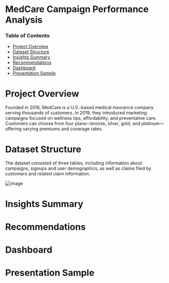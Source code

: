 # MedCare Campaign Performance Analysis

### Table of Contents
- [Project Overview](#project-overview)
- [Dataset Structure](#dataset-structure)
- [Insights Summary](#insights-summary)
- [Recommendations](#recommendations)
- [Dashboard](#dashboard)
- [Presentation Sample](#presentation-sample)

# Project Overview

Founded in 2016, MedCare is a U.S.-based medical insurance company serving thousands of customers. In 2019, they introduced marketing campaigns focused on wellness tips, affordability, and preventative care. Customers can choose from four plans—bronze, silver, gold, and platinum—offering varying premiums and coverage rates.

# Dataset Structure

The dataset consisted of three tables, including information about campaigns, signups and user demographics, as well as claims filed by customers and related claim information.

![image](https://github.com/user-attachments/assets/0b9119c9-8e15-499a-97a0-193203728228)


# Insights Summary


# Recommendations


# Dashboard


# Presentation Sample
